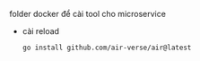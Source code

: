 folder docker để cài tool cho microservice


- cài reload
    ```bas
    go install github.com/air-verse/air@latest
    ```

    